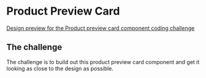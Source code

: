 # Product Preview Card

[Design preview for the Product preview card component coding challenge](https://www.frontendmentor.io/challenges/product-preview-card-component-GO7UmttRfa)

## The challenge

The challenge is to build out this product preview card component and get it looking as close to the design as possible.
